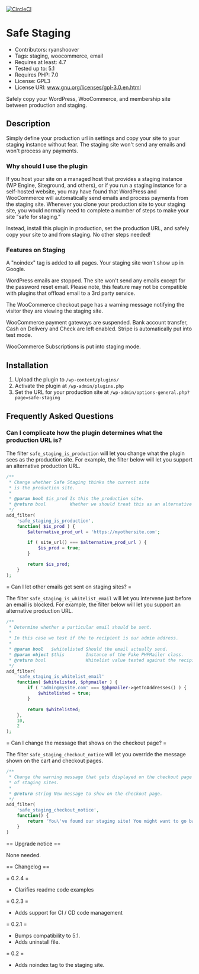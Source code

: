 [![CircleCI](https://circleci.com/gh/ryanshoover/safe-staging/tree/master.svg?style=svg)](https://circleci.com/gh/ryanshoover/safe-staging/tree/master)

# Safe Staging

* Contributors: ryanshoover
* Tags: staging, woocommerce, email
* Requires at least: 4.7
* Tested up to: 5.1
* Requires PHP: 7.0
* License: GPL3
* License URI: www.gnu.org/licenses/gpl-3.0.en.html

Safely copy your WordPress, WooCommerce, and membership site between production and staging.

## Description

Simply define your production url in settings and copy your site to your staging instance without fear. The staging site won't send any emails and won't process any payments.

### Why should I use the plugin

If you host your site on a managed host that provides a staging instance (WP Engine, Siteground, and others), or if you run a staging instance for a self-hosted website, you may have found that WordPress and WooCommerce will automatically send emails and process payments from the staging site. Whenever you clone your production site to your staging site, you would normally need to complete a number of steps to make your site "safe for staging."

Instead, install this plugin in production, set the production URL, and safely copy your site to and from staging. No other steps needed!

### Features on Staging

A "noindex" tag is added to all pages. Your staging site won't show up in Google.

WordPress emails are stopped. The site won't send any emails except for the password reset email. Please note, this feature may not be compatible with plugins that offload email to a 3rd party service.

The WooCommerce checkout page has a warning message notifying the visitor they are viewing the staging site.

WooCommerce payment gateways are suspended. Bank account transfer, Cash on Delivery and Check are left enabled. Stripe is automatically put into test mode.

WooCommerce Subscriptions is put into staging mode.

## Installation

1. Upload the plugin to `/wp-content/plugins/`
2. Activate the plugin at `/wp-admin/plugins.php`
3. Set the URL for your production site at `/wp-admin/options-general.php?page=safe-staging`

## Frequently Asked Questions

### Can I complicate how the plugin determines what the production URL is?

The filter `safe_staging_is_production` will let you change what the plugin sees as the production site.
For example, the filter below will let you support an alternative production URL.

```php
/**
 * Change whether Safe Staging thinks the current site
 * is the production site.
 *
 * @param bool $is_prod Is this the production site.
 * @return bool         Whether we should treat this as an alternative production site.
 */
add_filter(
    'safe_staging_is_production',
    function( $is_prod ) {
        $alternative_prod_url = 'https://myothersite.com';

        if ( site_url() === $alternative_prod_url ) {
            $is_prod = true;
        }

        return $is_prod;
    }
);
```

= Can I let other emails get sent on staging sites? =

The filter `safe_staging_is_whitelist_email` will let you intervene just before an email is blocked.
For example, the filter below will let you support an alternative production URL.

```php
/**
 * Determine whether a particular email should be sent.
 *
 * In this case we test if the to recipient is our admin address.
 *
 * @param bool   $whitelisted Should the email actually send.
 * @param object $this        Instance of the Fake PHPMailer class.
 * @return bool               Whitelist value tested against the recipient.
 */
add_filter(
    'safe_staging_is_whitelist_email'
    function( $whitelisted, $phpmailer ) {
        if ( 'admin@mysite.com' === $phpmailer->getToAddresses() ) {
            $whitelisted = true;
        }

        return $whitelisted;
    },
    10,
    2
);
```

= Can I change the message that shows on the checkout page? =

The filter `safe_staging_checkout_notice` will let you override the message shown on the cart and checkout pages.

```php
/**
 * Change the warning message that gets displayed on the checkout page
 * of staging sites.
 *
 * @return string New message to show on the checkout page.
 */
add_filter(
    'safe_staging_checkout_notice',
    function() {
        return 'You\'ve found our staging site! You might want to go back to the production site.';
    }
)
```

== Upgrade notice ==

None needed.

== Changelog ==

= 0.2.4 =

* Clarifies readme code examples

= 0.2.3 =

* Adds support for CI / CD code management

= 0.2.1 =

* Bumps compatibility to 5.1.
* Adds uninstall file.

= 0.2 =

* Adds noindex tag to the staging site.
